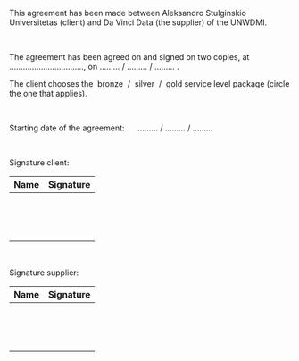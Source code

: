 This agreement has been made between Aleksandro Stulginskio Universitetas (client) and Da Vinci Data (the supplier) of the UNWDMI.

<br/>

The agreement has been agreed on and signed on two copies, at  ……………………………, on ……… / ……… / ……… .

The client chooses the&nbsp; bronze &nbsp;/&nbsp; silver &nbsp;/&nbsp; gold service level package (circle the one that applies).

<br/>

Starting date of the agreement: &nbsp;&nbsp;&nbsp;&nbsp; ……… / ……… / ………

<br/>

Signature client:

| Name                 | Signature |
| :---                 | :---      |
| <br/><br/><br/><br/> |           |

<br/>

Signature supplier:

| Name                 | Signature |
| :---                 | :---      |
| <br/><br/><br/><br/> |           |

